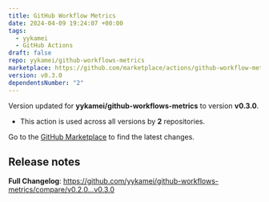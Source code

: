 ```yaml
---
title: GitHub Workflow Metrics
date: 2024-04-09 19:24:07 +00:00
tags:
  - yykamei
  - GitHub Actions
draft: false
repo: yykamei/github-workflows-metrics
marketplace: https://github.com/marketplace/actions/github-workflow-metrics
version: v0.3.0
dependentsNumber: "2"
---
```



Version updated for **yykamei/github-workflows-metrics** to version **v0.3.0**.
- This action is used across all versions by **2** repositories.

Go to the [GitHub Marketplace](https://github.com/marketplace/actions/github-workflow-metrics) to find the latest changes.

## Release notes

**Full Changelog**: https://github.com/yykamei/github-workflows-metrics/compare/v0.2.0...v0.3.0
